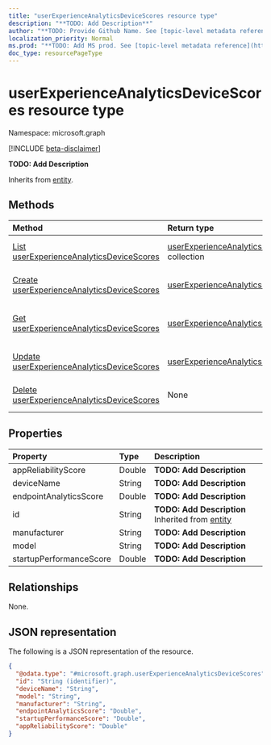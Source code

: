 ```yaml
---
title: "userExperienceAnalyticsDeviceScores resource type"
description: "**TODO: Add Description**"
author: "**TODO: Provide Github Name. See [topic-level metadata reference](https://msgo.azurewebsites.net/add/document/guidelines/metadata.html#topic-level-metadata)**"
localization_priority: Normal
ms.prod: "**TODO: Add MS prod. See [topic-level metadata reference](https://msgo.azurewebsites.net/add/document/guidelines/metadata.html#topic-level-metadata)**"
doc_type: resourcePageType
---
```


# userExperienceAnalyticsDeviceScores resource type

Namespace: microsoft.graph

[!INCLUDE [beta-disclaimer](../../includes/beta-disclaimer.md)]

**TODO: Add Description**


Inherits from [entity](../resources/entity.md).

## Methods
|Method|Return type|Description|
|:---|:---|:---|
|[List userExperienceAnalyticsDeviceScores](../api/intune-userexperienceanalyticsdevicescores-list.md)|[userExperienceAnalyticsDeviceScores](../resources/intune-userexperienceanalyticsdevicescores.md) collection|Get a list of the [userExperienceAnalyticsDeviceScores](../resources/userexperienceanalyticsdevicescores.md) objects and their properties.|
|[Create userExperienceAnalyticsDeviceScores](../api/intune-userexperienceanalyticsdevicescores-create.md)|[userExperienceAnalyticsDeviceScores](../resources/intune-userexperienceanalyticsdevicescores.md)|Create a new [userExperienceAnalyticsDeviceScores](../resources/intune-userexperienceanalyticsdevicescores.md) object.|
|[Get userExperienceAnalyticsDeviceScores](../api/intune-userexperienceanalyticsdevicescores-get.md)|[userExperienceAnalyticsDeviceScores](../resources/intune-userexperienceanalyticsdevicescores.md)|Read the properties and relationships of a [userExperienceAnalyticsDeviceScores](../resources/intune-userexperienceanalyticsdevicescores.md) object.|
|[Update userExperienceAnalyticsDeviceScores](../api/intune-userexperienceanalyticsdevicescores-update.md)|[userExperienceAnalyticsDeviceScores](../resources/intune-userexperienceanalyticsdevicescores.md)|Update the properties of a [userExperienceAnalyticsDeviceScores](../resources/intune-userexperienceanalyticsdevicescores.md) object.|
|[Delete userExperienceAnalyticsDeviceScores](../api/intune-userexperienceanalyticsdevicescores-delete.md)|None|Deletes a [userExperienceAnalyticsDeviceScores](../resources/intune-userexperienceanalyticsdevicescores.md) object.|

## Properties
|Property|Type|Description|
|:---|:---|:---|
|appReliabilityScore|Double|**TODO: Add Description**|
|deviceName|String|**TODO: Add Description**|
|endpointAnalyticsScore|Double|**TODO: Add Description**|
|id|String|**TODO: Add Description** Inherited from [entity](../resources/entity.md)|
|manufacturer|String|**TODO: Add Description**|
|model|String|**TODO: Add Description**|
|startupPerformanceScore|Double|**TODO: Add Description**|

## Relationships
None.

## JSON representation
The following is a JSON representation of the resource.
<!-- {
  "blockType": "resource",
  "keyProperty": "id",
  "@odata.type": "microsoft.graph.userExperienceAnalyticsDeviceScores",
  "baseType": "microsoft.graph.entity",
  "openType": false
}
-->
``` json
{
  "@odata.type": "#microsoft.graph.userExperienceAnalyticsDeviceScores",
  "id": "String (identifier)",
  "deviceName": "String",
  "model": "String",
  "manufacturer": "String",
  "endpointAnalyticsScore": "Double",
  "startupPerformanceScore": "Double",
  "appReliabilityScore": "Double"
}
```

